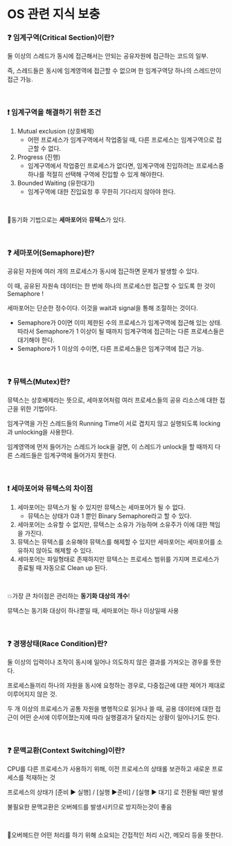 # OS 관련 지식 보충

### ❓ 임계구역(Critical Section)이란?

둘 이상의 스레드가 동시에 접근해서는 안되는 공유자원에 접근하는 코드의 일부.

즉, 스레드들은 동시에 임계영역에 접근할 수 없으며 한 임계구역당 하나의 스레드만이 접근 가능.

<br/>

### ❗ 임계구역을 해결하기 위한 조건

1. Mutual exclusion (상호배제)
   * 어떤 프로세스가 임계구역에서 작업중일 때, 다른 프로세스는 임계구역으로 접근할 수 없다.
2. Progress (진행)
   * 임계구역에서 작업중인 프로세스가 없다면, 임계구역에 진입하려는 프로세스중 하나를 적절히 선택해 구역에 진입할 수 있게 해야한다.
3. Bounded Waiting (유한대기)
   * 임계구역에 대한 진입요청 후 무한히 기다리지 않아야 한다.

<br/>

🤝동기화 기법으로는 **세마포어**와 **뮤텍스**가 있다.

<br/>

### ❓ 세마포어(Semaphore)란?

공유된 자원에 여러 개의 프로세스가 동시에 접근하면 문제가 발생할 수 있다.

이 때, 공유된 자원속 데이터는 한 번에 하나의 프로세스만 접근할 수 있도록 한 것이 Semaphore !

세마포어는 단순한 정수이다. 이것을 wait과 signal을 통해 조절하는 것이다.

* Semaphore가 0이면 이미 제한된 수의 프로세스가 임계구역에 접근해 있는 상태. 따라서 Semaphore가 1 이상이 될 때까지 임계구역에 접근하는 다른 프로세스들은 대기해야 한다.
* Semaphore가 1 이상의 수이면, 다른 프로세스들은 임계구역에 접근 가능.

<br/>

### ❓ 뮤텍스(Mutex)란?

뮤텍스는 상호배제라는 뜻으로, 세마포어처럼 여러 프로세스들의 공유 리소스에 대한 접근을 위한 기법이다.

임계구역을 가진 스레드들의 Running Time이 서로 겹치지 않고 실행되도록 locking과 unlocking을 사용한다.

임계영역에 먼저 들어가는 스레드가 lock을 걸면, 이 스레드가 unlock을 할 때까지 다른 스레드들은 임계구역에 들어가지 못한다.

<br/>

### ❗ 세마포어와 뮤텍스의 차이점

1. 세마포어는 뮤텍스가 될 수 있지만 뮤텍스는 세마포어가 될 수 없다.
   * 뮤텍스는 상태가 0과 1 뿐인 Binary Semaphore라고 할 수 있다.
2. 세마포어는 소유할 수 없지만, 뮤텍스는 소유가 가능하며 소유주가 이에 대한 책임을 가진다.
3. 뮤텍스는 뮤텍스를 소유해야 뮤텍스를 해제할 수 있지만 세마포어는 세마포어를 소유하지 않아도 해제할 수 있다.
4. 세마포어는 파일형태로 존재하지만 뮤텍스는 프로세스 범위를 가지며 프로세스가 종료될 때 자동으로 Clean up 된다.

<br/>

💥가장 큰 차이점은 관리하는 **동기화 대상의 개수**!

뮤텍스는 동기화 대상이 하나뿐일 때, 세마포어는 하나 이상일때 사용

<br/>

### ❓ 경쟁상태(Race Condition)란?

둘 이상의 입력이나 조작이 동시에 일어나 의도하지 않은 결과를 가져오는 경우를 뜻한다.

프로세스들끼리 하나의 자원을 동시에 요청하는 경우로, 다중접근에 대한 제어가 제대로 이루어지지 않은 것.

두 개 이상의 프로세스가 공통 자원을 병행적으로 읽거나 쓸 때, 공용 데이터에 대한 접근이 어떤 순서에 이루어졌는지에 따라 실행결과가 달라지는 상황이 일어나기도 한다.

<br/>

### ❓ 문맥교환(Context Switching)이란?

CPU를 다른 프로세스가 사용하기 위해, 이전 프로세스의 상태롤 보관하고 새로운 프로세스를 적재하는 것

프로세스의 상태가 [준비 ▶ 실행] / [실행 ▶준비] / [실행 ▶ 대기] 로 전환될 때만 발생

불필요한 문맥교환은 오버헤드를 발생시키므로 방지하는것이 좋음

<br/>

🤯오버헤드란 어떤 처리를 하기 위해 소요되는 간접적인 처리 시간, 메모리 등을 뜻한다.
